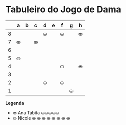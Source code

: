 # Tabuleiro do Jogo de Dama

|   | a | b | c | d | e | f | g | h |
|---|---|---|---|---|---|---|---|---|
| 8 |   |  |   | ⛀ |   | ⛀ |   | ⛂ |
| 7 | ⛂ |   |⛂  |   |   |   |   |   |
| 6 |   |   |   |   |   | |   |   |
| 5 | ⛀ |   |   |   |   |   |   |   |
| 4 |   |   |   |   |   | ⛀ |   | ⛂ |
| 3 |   |   |  |    |   |   |   |   |
| 2 |    |   |   | ⛀ |   | ⛀ |   |   |
| 1 |   |   |   |   |   |   | ⛀ |   |

**Legenda**

- ⛂  Ana Tábita ⛀⛀⛀⛀⛀
- ⛀  Nicole ⛂ ⛂ ⛂ ⛂ ⛂ ⛂ ⛂ ⛂